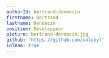 ```yaml
---
authorId: bertrand-denoncin
firstname: Bertrand
lastname: Denoncin
position: Développeur
picture: bertrand-denoncin.jpg
github: 'https://github.com/volubyl'
inTeam: true
---
```

